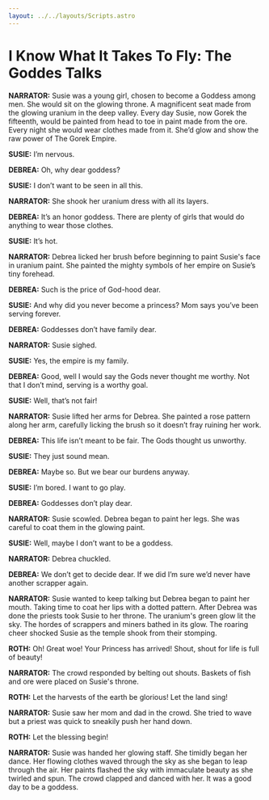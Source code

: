 ```yaml
---
layout: ../../layouts/Scripts.astro
---
```


# I Know What It Takes To Fly: The Goddes Talks

**NARRATOR:**
Susie was a young girl, chosen to become a Goddess among men. She would sit on the glowing throne. A magnificent seat made from the glowing uranium in the deep valley. Every day Susie, now Gorek the fifteenth, would be painted from head to toe in paint made from the ore. Every night she would wear clothes made from it. She’d glow and show the raw power of The Gorek Empire. 

**SUSIE:**
I’m nervous.

**DEBREA:**
Oh, why dear goddess? 

**SUSIE:**
I don’t want to be seen in all this.

**NARRATOR:**
She shook her uranium dress with all its layers. 

**DEBREA:**
It’s an honor goddess. There are plenty of girls that would do anything to wear those clothes.

**SUSIE:**
It’s hot.

**NARRATOR:**
Debrea licked her brush before beginning to paint Susie's face in uranium paint. She painted the mighty symbols of her empire on Susie’s tiny forehead. 

**DEBREA:**
Such is the price of God-hood dear.

**SUSIE:**
And why did you never become a princess? Mom says you’ve been serving forever.

**DEBREA:**
Goddesses don’t have family dear.

**NARRATOR:**
Susie sighed. 

**SUSIE:**
Yes, the empire is my family.

**DEBREA:**
Good, well I would say the Gods never thought me worthy. Not that I don’t mind, serving is a worthy goal.

**SUSIE:**
Well, that’s not fair!

**NARRATOR:**
Susie lifted her arms for Debrea. She painted a rose pattern along her arm, carefully licking the brush so it doesn’t fray ruining her work. 

**DEBREA:**
This life isn’t meant to be fair. The Gods thought us unworthy.

**SUSIE:**
They just sound mean.

**DEBREA:**
Maybe so. But we bear our burdens anyway.

**SUSIE:**
I’m bored. I want to go play.

**DEBREA:**
Goddesses don’t play dear.

**NARRATOR:**
Susie scowled. Debrea began to paint her legs. She was careful to coat them in the glowing paint.  

**SUSIE:**
Well, maybe I don’t want to be a goddess.

**NARRATOR:**
Debrea chuckled.

**DEBREA:**
We don’t get to decide dear. If we did I’m sure we’d never have another scrapper again. 

**NARRATOR:**
Susie wanted to keep talking but Debrea began to paint her mouth. Taking time to coat her lips with a dotted pattern. After Debrea was done the priests took Susie to her throne. The uranium's green glow lit the sky. The hordes of scrappers and miners bathed in its glow. The roaring cheer shocked Susie as the temple shook from their stomping.  

**ROTH:**
Oh! Great woe! Your Princess has arrived! Shout, shout for life is full of beauty!

**NARRATOR:**
The crowd responded by belting out shouts. Baskets of fish and ore were placed on Susie's throne. 

**ROTH:**
Let the harvests of the earth be glorious! Let the land sing!

**NARRATOR:**
Susie saw her mom and dad in the crowd. She tried to wave but a priest was quick to sneakily push her hand down. 

**ROTH:**
Let the blessing begin!

**NARRATOR:**
Susie was handed her glowing staff. She timidly began her dance. Her flowing clothes waved through the sky as she began to leap through the air. Her paints flashed the sky with immaculate beauty as she twirled and spun. The crowd clapped and danced with her. It was a good day to be a goddess. 
